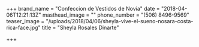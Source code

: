 +++
brand_name = "Confeccion de Vestidos de Novia"
date = "2018-04-06T12:21:13Z"
masthead_image = ""
phone_number = "(506) 8496-9569"
teaser_image = "/uploads/2018/04/06/sheyla-vive-el-sueno-nosara-costa-rica-face.jpg"
title = "Sheyla Rosales Dinarte"

+++
